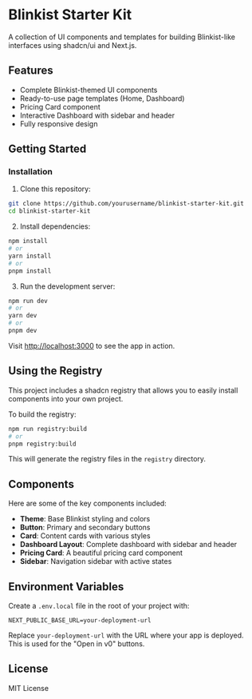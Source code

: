 # Blinkist Starter Kit

A collection of UI components and templates for building Blinkist-like interfaces using shadcn/ui and Next.js.

## Features

- Complete Blinkist-themed UI components
- Ready-to-use page templates (Home, Dashboard)
- Pricing Card component
- Interactive Dashboard with sidebar and header
- Fully responsive design

## Getting Started

### Installation

1. Clone this repository:
```bash
git clone https://github.com/yourusername/blinkist-starter-kit.git
cd blinkist-starter-kit
```

2. Install dependencies:
```bash
npm install
# or
yarn install
# or
pnpm install
```

3. Run the development server:
```bash
npm run dev
# or
yarn dev
# or
pnpm dev
```

Visit [http://localhost:3000](http://localhost:3000) to see the app in action.

## Using the Registry

This project includes a shadcn registry that allows you to easily install components into your own project.

To build the registry:

```bash
npm run registry:build
# or
pnpm registry:build
```

This will generate the registry files in the `registry` directory.

## Components

Here are some of the key components included:

- **Theme**: Base Blinkist styling and colors
- **Button**: Primary and secondary buttons
- **Card**: Content cards with various styles
- **Dashboard Layout**: Complete dashboard with sidebar and header
- **Pricing Card**: A beautiful pricing card component
- **Sidebar**: Navigation sidebar with active states

## Environment Variables

Create a `.env.local` file in the root of your project with:

```
NEXT_PUBLIC_BASE_URL=your-deployment-url
```

Replace `your-deployment-url` with the URL where your app is deployed. This is used for the "Open in v0" buttons.

## License

MIT License 